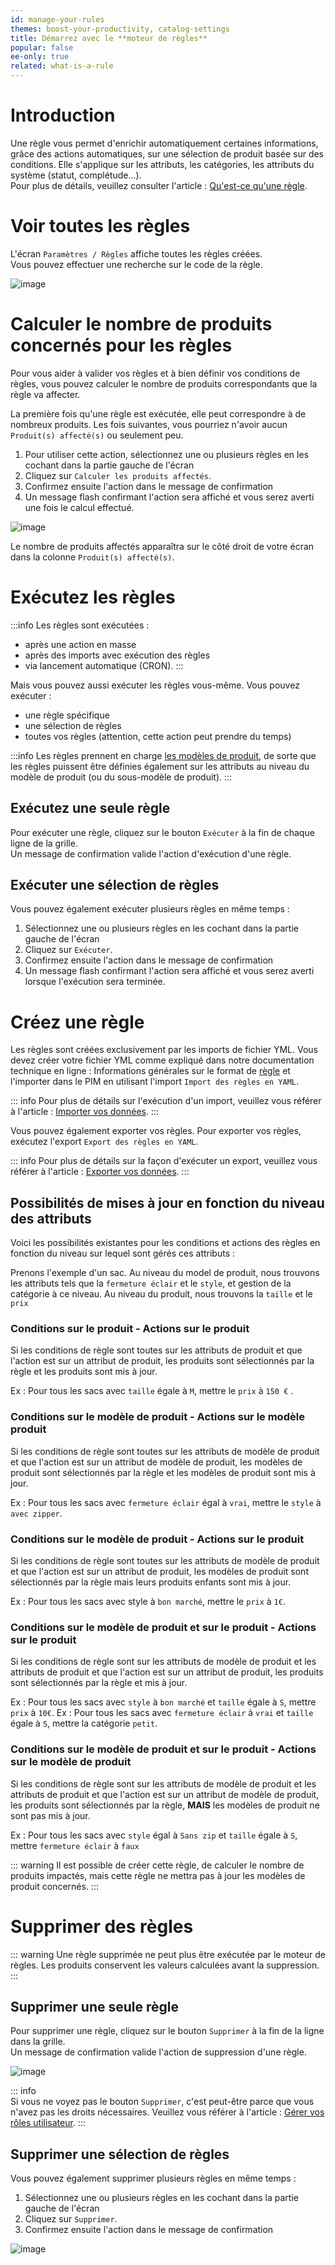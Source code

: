 ```yaml
---
id: manage-your-rules
themes: boost-your-productivity, catalog-settings
title: Démarrez avec le **moteur de règles**
popular: false
ee-only: true
related: what-is-a-rule
---
```


# Introduction

Une règle vous permet d'enrichir automatiquement certaines informations, grâce des actions automatiques, sur une sélection de produit basée sur des conditions. Elle s'applique sur les attributs, les catégories, les attributs du système (statut, complétude…).  
Pour plus de détails, veuillez consulter l'article : [Qu'est-ce qu'une règle](what-is-a-rule.html).

# Voir toutes les règles

L'écran `Paramètres / Règles` affiche toutes les règles créées.  
Vous pouvez effectuer une recherche sur le code de la règle.

![image](Settings_Rules_fr.png)

# Calculer le nombre de produits concernés pour les règles

Pour vous aider à valider vos règles et à bien définir vos conditions de règles, vous pouvez calculer le nombre de produits correspondants que la règle va affecter.

La première fois qu'une règle est exécutée, elle peut correspondre à de nombreux produits. Les fois suivantes, vous pourriez n'avoir aucun `Produit(s) affecté(s)` ou seulement peu.

1.  Pour utiliser cette action, sélectionnez une ou plusieurs règles en les cochant dans la partie gauche de l'écran
1.  Cliquez sur `Calculer les produits affectés`.
1.  Confirmez ensuite l'action dans le message de confirmation
1.  Un message flash confirmant l'action sera affiché et vous serez averti une fois le calcul effectué.

![image](Settings-RulesCalculation_fr.png)

Le nombre de produits affectés apparaîtra sur le côté droit de votre écran dans la colonne `Produit(s) affecté(s)`.


# Exécutez les règles

:::info
Les règles sont exécutées :
- après une action en masse
- après des imports avec exécution des règles
- via lancement automatique (CRON).
:::

Mais vous pouvez aussi exécuter les règles vous-même. Vous pouvez exécuter :
* une règle spécifique
* une sélection de règles
* toutes vos règles (attention, cette action peut prendre du temps)

:::info
Les règles prennent en charge [les modèles de produit](what-about-products-variants.html), de sorte que les règles puissent être définies également sur les attributs au niveau du modèle de produit (ou du sous-modèle de produit).
:::

## Exécutez une seule règle

Pour exécuter une règle, cliquez sur le bouton `Exécuter` à la fin de chaque ligne de la grille.  
Un message de confirmation valide l'action d'exécution d'une règle.

## Exécuter une sélection de règles

Vous pouvez également exécuter plusieurs règles en même temps :
1.  Sélectionnez une ou plusieurs règles en les cochant dans la partie gauche de l'écran
1.  Cliquez sur `Exécuter`.
1.  Confirmez ensuite l'action dans le message de confirmation
1.  Un message flash confirmant l'action sera affiché et vous serez averti lorsque l'exécution sera terminée.

# Créez une règle

Les règles sont créées exclusivement par les imports de fichier YML. Vous devez créer votre fichier YML comme expliqué dans notre documentation technique en ligne : Informations générales sur le format de [règle](https://docs.akeneo.com/latest/manipulate_pim_data/rule/general_information_on_rule_format.html) et l'importer dans le PIM en utilisant l'import `Import des règles en YAML`.

::: info
Pour plus de détails sur l'exécution d'un import, veuillez vous référer à l'article : [Importer vos données](imports.html).
:::

Vous pouvez également exporter vos règles. Pour exporter vos règles, exécutez l'export `Export des règles en YAML`.

::: info
Pour plus de détails sur la façon d'exécuter un export, veuillez vous référer à l'article : [Exporter vos données](exports.html).
:::

## Possibilités de mises à jour en fonction du niveau des attributs

Voici les possibilités existantes pour les conditions et actions des règles en fonction du niveau sur lequel sont gérés ces attributs :

Prenons l'exemple d'un sac.
Au niveau du model de produit, nous trouvons les attributs tels que la `fermeture éclair` et le `style`, et gestion de la catégorie à ce niveau.
Au niveau du produit, nous trouvons la `taille` et le `prix`

### Conditions sur le produit - Actions sur le produit

Si les conditions de règle sont toutes sur les attributs de produit et que l'action est sur un attribut de produit, les produits sont sélectionnés par la règle et les produits sont mis à jour.

Ex : Pour tous les sacs avec `taille` égale à `M`, mettre le `prix` à `150 €` .

### Conditions sur le modèle de produit - Actions sur le modèle produit

Si les conditions de règle sont toutes sur les attributs de modèle de produit et que l'action est sur un attribut de modèle de produit, les modèles de produit sont sélectionnés par la règle et les modèles de produit sont mis à jour.

Ex : Pour tous les sacs avec `fermeture éclair` égal à `vrai`, mettre le `style` à `avec zipper`.

### Conditions sur le modèle de produit - Actions sur le produit

Si les conditions de règle sont toutes sur les attributs de modèle de produit et que l'action est sur un attribut de produit, les modèles de produit sont sélectionnés par la règle mais leurs produits enfants sont mis à jour.

Ex : Pour tous les sacs avec style à `bon marché`, mettre le `prix` à `1€`.

### Conditions sur le modèle de produit et sur le produit - Actions sur le produit

Si les conditions de règle sont sur les attributs de modèle de produit et les attributs de produit et que l'action est sur un attribut de produit, les produits sont sélectionnés par la règle et mis à jour.

Ex : Pour tous les sacs avec `style` à `bon marché` et `taille` égale à `S`, mettre `prix` à `10€`.
Ex : Pour tous les sacs avec `fermeture éclair` à `vrai` et `taille` égale à `S`, mettre la catégorie `petit`.  

### Conditions sur le modèle de produit et sur le produit - Actions sur le modèle de produit

Si les conditions de règle sont sur les attributs de modèle de produit et les attributs de produit et que l'action est sur un attribut de modèle de produit, les produits sont sélectionnés par la règle, **MAIS** les modèles de produit ne sont pas mis à jour.

Ex : Pour tous les sacs avec `style` égal à `Sans zip` et `taille` égale à `S`, mettre `fermeture éclair` à `faux`

::: warning
Il est possible de créer cette règle, de calculer le nombre de produits impactés, mais cette règle ne mettra pas à jour les modèles de produit concernés.
:::

# Supprimer des règles

::: warning
Une règle supprimée ne peut plus être exécutée par le moteur de règles. Les produits conservent les valeurs calculées avant la suppression.
:::

## Supprimer une seule règle

Pour supprimer une règle, cliquez sur le bouton `Supprimer` à la fin de la ligne dans la grille.  
Un message de confirmation valide l'action de suppression d'une règle.

![image](Settings_DeleteHover_fr.png)

::: info  
Si vous ne voyez pas le bouton `Supprimer`, c'est peut-être parce que vous n'avez pas les droits nécessaires. Veuillez vous référer à l'article : [Gérer vos rôles utilisateur](build-your-user-roles.html).
:::

## Supprimer une sélection de règles

Vous pouvez également supprimer plusieurs règles en même temps :
1.  Sélectionnez une ou plusieurs règles en les cochant dans la partie gauche de l'écran  
1.  Cliquez sur `Supprimer`.
1.  Confirmez ensuite l'action dans le message de confirmation

![image](Settings_RulesBulkActionDelete_fr.png)
